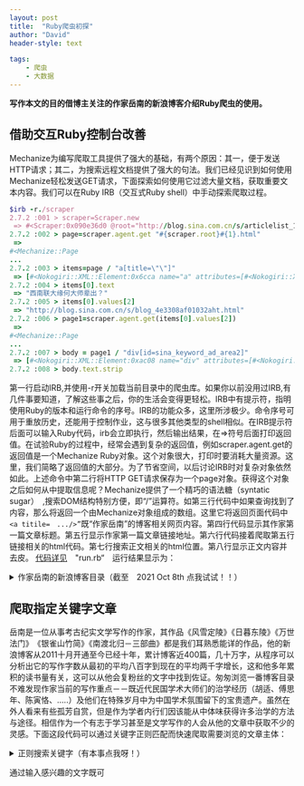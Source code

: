 ```yaml
---
layout: post
title:  "Ruby爬虫初探"
author: "David"
header-style: text

tags:
    - 爬虫
    - 大数据
---
```


**写作本文的目的借博主关注的作家岳南的新浪博客介绍Ruby爬虫的使用。**

## 借助交互Ruby控制台改善
Mechanize为编写爬取工具提供了强大的基础，有两个原因：其一，便于发送HTTP请求；其二，为搜索远程文档提供了强大的句法。我们已经见识到如何使用Mechanize轻松发送GET请求，下面探索如何使用它过滤大量文档，获取重要文本内容。我们可以在Ruby IRB（交互式Ruby shell）中手动探索爬取过程。

```ruby
$irb -r./scraper
2.7.2 :001 > scraper=Scraper.new
 => #<Scraper:0x090e36d0 @root="http://blog.sina.com.cn/s/articlelist_1311... 
2.7.2 :002 > page=scraper.agent.get "#{scraper.root}#{1}.html"
 => 	
#<Mechanize::Page
... 
2.7.2 :003 > items=page / "a[title=\"\"]"
 => [#<Nokogiri::XML::Element:0x6cca name="a" attributes=[#<Nokogiri::XML:... 
2.7.2 :004 > items[0].text
 => "西南联大缘何大师辈出？" 
2.7.2 :005 > items[0].values[2]
 => "http://blog.sina.com.cn/s/blog_4e3308af01032aht.html" 
2.7.2 :006 > page1=scraper.agent.get(items[0].values[2]) 
 => 
#<Mechanize::Page
... 
2.7.2 :007 > body = page1 / "div[id=sina_keyword_ad_area2]"
 => [#<Nokogiri::XML::Element:0xac08 name="div" attributes=[#<Nokogiri::XM... 
2.7.2 :008 > body.text.strip
```


第一行启动IRB,并使用-r开关加载当前目录中的爬虫库。如果你以前没用过IRB,有几件事要知道，了解这些事之后，你的生活会变得更轻松。IRB中有提示符，指明使用Ruby的版本和运行命令的序号。IRB的功能众多，这里所涉极少。命令序号可用于重放历史，还能用于控制作业，这与很多其他类型的shell相似。在IRB提示符后面可以输入Ruby代码，irb会立即执行，然后输出结果，在=>符号后面打印返回值。在试验Ruby的过程中，经常会遇到复杂的返回值，例如scraper.agent.get的返回值是一个Mechanize Ruby对象。这个对象很大，打印时要消耗大量资源。这里，我们简略了返回值的大部分。为了节省空间，以后讨论IRB时对复杂对象依然如此。上述命令中第二行将HTTP GET请求保存为一个page对象。获得这个对象之后如何从中提取信息呢？Mechanize提供了一个精巧的语法糖（syntatic sugar）　,搜索DOM结构特别方便，即“/”运算符。如第三行代码中如果查询找到了内容，那么将返回一个由Mechanize对象组成的数组。这里它将返回页面代码中 ```<a titile=　.../>”```既“作家岳南”的博客相关网页内容。第四行代码显示其作家第一篇文章标题。第五行显示作家第一篇文章链接地址。第六行代码接着爬取第五行链接相关的html代码。第七行搜索正文相关的html位置。第八行显示正文内容并去皮。
[代码详见][scraper.rb]　"run.rb“　运行结果显示为：
<details>
	<summary>作家岳南的新浪博客目录（截至　2021 Oct 8th 点我试试！！）</summary>
	<pre><code>西南联大缘何大师辈出？
觉醒与混饨的年代
1948：多少黄金与国宝运往台湾
一段飘零的岁月一批远去的大师
文人写就的文人的历史
大师之后再无大师
一位走过白银时代的骑士
徐志摩该不该烧死？
南渡北归：大师远去，再无大师
王侯将相，就是有种
李霖灿：从圣地归来
秦始皇帝陵是否被盗？
杨振宁晚年重返清华园的隐秘
“九一八”夜晚,影星胡蝶在哪里？
清华校长梅贻琦，一个传奇的存在
抗战胜利，首都为何设在北平
我的写作缘起
在彼此忧患的眼睛里
诗人穆旦与远征军
地雷战：知识者未被引爆的命运
微斯人，吾谁与归？
一个遥远美丽的地方
胡适：考上大学选啥专业最好？
大师之后还有无大师？
贺绍俊：重述中国现代知识分子的心…
你是一部清华史
梁鸿鹰：触摸一代文化英才的精神脉…
西南联合大学的定胜糕与耗子肉
为何影片与样板戏中的反面人物都姓…
卢沟桥事变真相
七七忆南渡
1909：庚子赔款第一期留美生
克林顿会见陕西老杨引发的官司
何兆武点评西南联大教授
大师远去，星辉依旧
为什么这么多人关注西南联大？
《南渡北归》:一部可以留下来的文…
四十年前高考往事
111年前京城的一场考试
五台山佛光寺是如何发现的？
张东荪教授一家的悲剧
“护国娘娘”赛金花
金岳霖晚年最后一位女友
老铁匠砸壶
诗歌：《南渡北归》增订本读后
毛泽东与傅斯年夜谈北大五四运动
陈总司令的位子该放在哪里？
南渡北归永离别
清华大学今犹在，不见当年梅贻琦
庆祝清华大学建校110周年
From 2021-04-22 14:18 to the 2021-11-11 17:14 作家岳南 have writen 50 articles 106856  characters about 2137 characters per article
.................
.................

考古纪实会终结盗墓文学吗
[转载]魂牵梦绕诺奖梦：祝贺莫言荣…
辅仁－－台湾最好的私立大学
[转载]读者是不能欺骗的
大学排名涵有什么信息
2012年兩岸清華大學學術硏討會結語
天涯也有江南信，梅破知春近。
中秋节前，大陆作家代表团来台访问
中国考古探秘丛书写作缘起与新版
拒人门外的“黑大个儿”
[转载]格言摘录
《如果我的心是一朵莲花——林徽因时…
国立清华大学毕业生
国立清华大学校長 陳力俊 博士
国立清华大学迎来诺贝尔奖
昆明市經貿文化參訪團访问台湾清华…
江苏赠新竹清华大学图书 邀台生赴…
[转载]“花园村”“新貌”
[转载]老家  东河
憶清華名師演講會致詞
第三十五屆全國比較文學會議
清華大學清華建校一百零一年
遠方的祝福 - 卓以玉的詩與畫
[转载]客人造访！！
岳南：严肃的文学更有营养
台北中正纪念堂巡礼
2012年04月01日
[转载]孙萌的诗：2011年5月2日在敦…
[转载]孙萌的诗（9首）
[转载]《不为繁华易素心.民国文人…
[转载]《不为繁华易素心.民国文人…
[转载]新书《不为繁华易素心.民国…
2012国窖1573 封藏大典
[转载]细数西拐庄之最
[转载]突飞猛进、漂亮大气的诸城市…
春节家乡行
國立清華大學校長陳力俊院士
12.28梁任公來臺百年紀念會
同学发来的名信片
驻校台湾国立清华大学
作家富了，文学“富”了没有？
[转载]2011第六届中国作家富豪榜震…
文學的寂寞與期望
《南渡北归》装帧谈屑
[转载]12元人民币在中国旅游能干什…
[转载]岳南老师与华文粉丝
民族使命感成就大师
[转载]带时钟的日历，很实用
岳南谈新作《南渡北归》再现大师风…
[转载]学者岳南印象
From 2011-10-23 23:09 to the 2012-10-13 18:01 作家岳南 have writen 50 articles 41749  characters about 834 characters per article
	</code></pre>	
</details>




## 爬取指定关键字文章
岳南是一位从事考古纪实文学写作的作家，其作品《风雪定陵》《日暮东陵》《万世法门》　《银雀山竹简》《南渡北归－三部曲》都是我们耳熟悉能详的作品，他的新浪博客从2011十月开通至今已经十年，累计博客近400篇，几十万字，从程序可以分析出它的写作字数从最初的平均八百字到现在的平均两千字增长，这和他多年累积的读书量有关，这可以从他会复粉丝的文字中找到佐证。匆匆浏览一番博客目录不难发现作家当前的写作重点－－既近代民国学术大师们的治学经历（胡适、傅思年、陈寅恪、.....）及他们在特殊岁月中为中国学术氛围留下的宝贵遗产。虽然在外人看来有些孤芳自赏，但是作为学者内行们因该能从中体味获得许多治学的方法与途径。相信作为一个有志于学习甚至是文学写作的人会从他的文章中获取不少的灵感。下面这段代码可以通过关键字正则匹配而快速爬取需要浏览的文章主体：
<details>
	<summary>正则搜索关键字（有本事点我呀！）</summary>
	 <pre><code>
{% highlight ruby %}
def run	
	scrape()
	character =0
	articles =0
	@pages.each do |page| 
		rows =(page /"a[title=\"\"]")  #爬取博文目录
		finds = rows.grep(/东陵/) #正则匹配关键字
		finds.each do |find|
			puts find.text
			@agent.get(find.values[2]) do |page1|
				body =(page1 /"div[id=sina_keyword_ad_area2]")#爬取博文正文
				puts body.text.strip.gsub(/\n\n/,'')
			end
		end
	end
end	
{% endhighlight %}
	</code></pre>	
</details>

通过输入感兴趣的文字既可

[scraper.rb]: https://github.com/teddyand/teddyand.github.io/blob/main/scraper.rb